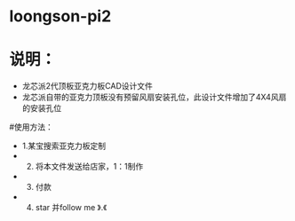 # loongson-pi2

# 说明：
- 龙芯派2代顶板亚克力板CAD设计文件
- 龙芯派自带的亚克力顶板没有预留风扇安装孔位，此设计文件增加了4X4风扇的安装孔位

#使用方法：
- 1.某宝搜索亚克力板定制
- 2. 将本文件发送给店家，1：1制作
- 3. 付款
- 4. star 并follow me   》.《
